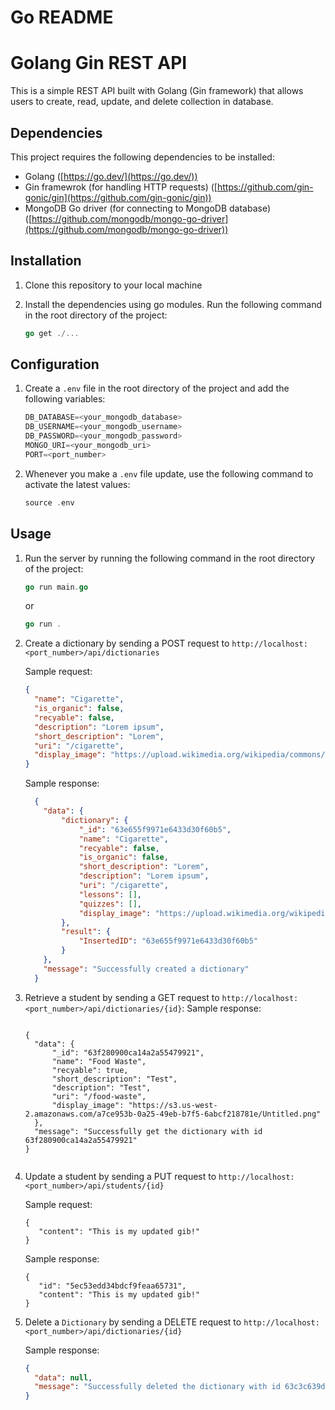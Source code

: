 # Go README

# Golang Gin REST API

This is a simple REST API built with Golang (Gin framework) that allows users to create, read, update, and delete collection in database.

## Dependencies

This project requires the following dependencies to be installed:

- Golang ([https://go.dev/](https://go.dev/))
- Gin framewrok (for handling HTTP requests) ([https://github.com/gin-gonic/gin](https://github.com/gin-gonic/gin))
- MongoDB Go driver (for connecting to MongoDB database) ([https://github.com/mongodb/mongo-go-driver](https://github.com/mongodb/mongo-go-driver))

## Installation

1. Clone this repository to your local machine
2. Install the dependencies using go modules. Run the following command in the root directory of the project:
    
    ```go
    go get ./...
    ```
    

## Configuration

1. Create a `.env` file in the root directory of the project and add the following variables:
    
    ```go
    DB_DATABASE=<your_mongodb_database>
    DB_USERNAME=<your_mongodb_username>
    DB_PASSWORD=<your_mongodb_password>
    MONGO_URI=<your_mongodb_uri>
    PORT=<port_number>
    ```
    
2. Whenever you make a `.env` file update, use the following command to activate the latest values:
    
    ```go
    source .env
    ```

## Usage

1. Run the server by running the following command in the root directory of the project:
    
    ```go
    go run main.go
    ```
    or
    ```go
    go run .
    ```
    
2. Create a dictionary by sending a POST request to `http://localhost:<port_number>/api/dictionaries`
    
    Sample request:
    
    ```json
    {
      "name": "Cigarette",
      "is_organic": false,
      "recyable": false,
      "description": "Lorem ipsum",
      "short_description": "Lorem",
      "uri": "/cigarette",
      "display_image": "https://upload.wikimedia.org/wikipedia/commons/thumb/e/e3/Bouteille.jpg/800px-Bouteille.jpg"
    }
    
    ```
    
    Sample response:
    
    ```json
      {
        "data": {
            "dictionary": {
                "_id": "63e655f9971e6433d30f60b5",
                "name": "Cigarette",
                "recyable": false,
                "is_organic": false,
                "short_description": "Lorem",
                "description": "Lorem ipsum",
                "uri": "/cigarette",
                "lessons": [],
                "quizzes": [],
                "display_image": "https://upload.wikimedia.org/wikipedia/commons/thumb/e/e3/Bouteille.jpg/800px-Bouteille.jpg"
            },
            "result": {
                "InsertedID": "63e655f9971e6433d30f60b5"
            }
        },
        "message": "Successfully created a dictionary"
      }
    ```
3. Retrieve a student by sending a GET request to `http://localhost:<port_number>/api/dictionaries/{id}`:
    Sample response:
    
    ```
    
    {
      "data": {
          "_id": "63f280900ca14a2a55479921",
          "name": "Food Waste",
          "recyable": true,
          "short_description": "Test",
          "description": "Test",
          "uri": "/food-waste",
          "display_image": "https://s3.us-west-2.amazonaws.com/a7ce953b-0a25-49eb-b7f5-6abcf218781e/Untitled.png"
      },
      "message": "Successfully get the dictionary with id 63f280900ca14a2a55479921"
    }
  
    ```
 
4. Update a student by sending a PUT request to `http://localhost:<port_number>/api/students/{id}`
    
    Sample request:
    
    ```
    {
       "content": "This is my updated gib!"
    }
    
    ```
    
    Sample response:
    
    ```
    {
       "id": "5ec53edd34bdcf9feaa65731",
       "content": "This is my updated gib!"
    }
    
    ```
    
5. Delete a `Dictionary` by sending a DELETE request to `http://localhost:<port_number>/api/dictionaries/{id}`
    
    Sample response:
    
    ```json
    {
      "data": null,
      "message": "Successfully deleted the dictionary with id 63c3c639de070156bad623eb"
    }
    
    ```
   
